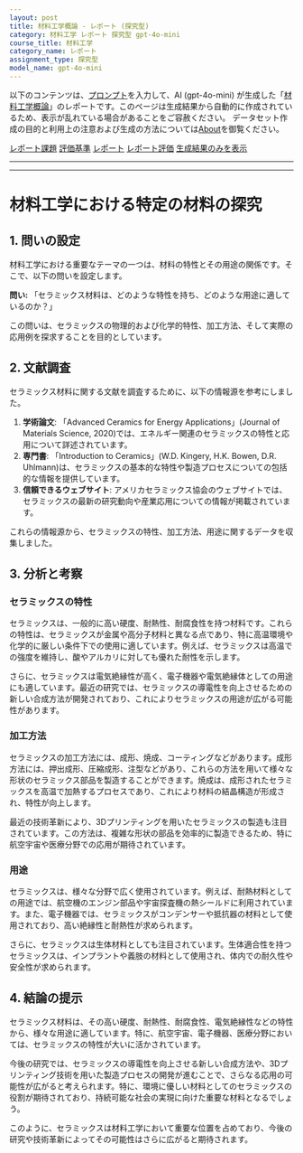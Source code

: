 ```yaml
---
layout: post
title: 材料工学概論 - レポート (探究型)
category: 材料工学 レポート 探究型 gpt-4o-mini
course_title: 材料工学
category_name: レポート
assignment_type: 探究型
model_name: gpt-4o-mini
---
```


以下のコンテンツは、[プロンプト](http://127.0.0.1:8000/generated/材料工学/gpt-4o-mini/prompt_レポート-探究型.md)を入力して、AI (gpt-4o-mini) が生成した「[材料工学概論](/contents/材料工学/)」のレポートです。このページは生成結果から自動的に作成されているため、表示が乱れている場合があることをご容赦ください。
データセット作成の目的と利用上の注意および生成の方法については[About](/About)を御覧ください。

[レポート課題](../レポート課題-探究型)
[評価基準](../評価基準-探究型)
[レポート](../レポート-探究型)
[レポート評価](../レポート評価-探究型)
[生成結果のみを表示](http://127.0.0.1:8000/generated/材料工学/gpt-4o-mini/レポート-探究型.md)
  

***
***
  
# 材料工学における特定の材料の探究

## 1. 問いの設定

材料工学における重要なテーマの一つは、材料の特性とその用途の関係です。そこで、以下の問いを設定します。

**問い:** 「セラミックス材料は、どのような特性を持ち、どのような用途に適しているのか？」

この問いは、セラミックスの物理的および化学的特性、加工方法、そして実際の応用例を探求することを目的としています。

## 2. 文献調査

セラミックス材料に関する文献を調査するために、以下の情報源を参考にしました。

1. **学術論文**: 「Advanced Ceramics for Energy Applications」(Journal of Materials Science, 2020)では、エネルギー関連のセラミックスの特性と応用について詳述されています。
2. **専門書**: 「Introduction to Ceramics」(W.D. Kingery, H.K. Bowen, D.R. Uhlmann)は、セラミックスの基本的な特性や製造プロセスについての包括的な情報を提供しています。
3. **信頼できるウェブサイト**: アメリカセラミックス協会のウェブサイトでは、セラミックスの最新の研究動向や産業応用についての情報が掲載されています。

これらの情報源から、セラミックスの特性、加工方法、用途に関するデータを収集しました。

## 3. 分析と考察

### セラミックスの特性

セラミックスは、一般的に高い硬度、耐熱性、耐腐食性を持つ材料です。これらの特性は、セラミックスが金属や高分子材料と異なる点であり、特に高温環境や化学的に厳しい条件下での使用に適しています。例えば、セラミックスは高温での強度を維持し、酸やアルカリに対しても優れた耐性を示します。

さらに、セラミックスは電気絶縁性が高く、電子機器や電気絶縁体としての用途にも適しています。最近の研究では、セラミックスの導電性を向上させるための新しい合成方法が開発されており、これによりセラミックスの用途が広がる可能性があります。

### 加工方法

セラミックスの加工方法には、成形、焼成、コーティングなどがあります。成形方法には、押出成形、圧縮成形、注型などがあり、これらの方法を用いて様々な形状のセラミックス部品を製造することができます。焼成は、成形されたセラミックスを高温で加熱するプロセスであり、これにより材料の結晶構造が形成され、特性が向上します。

最近の技術革新により、3Dプリンティングを用いたセラミックスの製造も注目されています。この方法は、複雑な形状の部品を効率的に製造できるため、特に航空宇宙や医療分野での応用が期待されています。

### 用途

セラミックスは、様々な分野で広く使用されています。例えば、耐熱材料としての用途では、航空機のエンジン部品や宇宙探査機の熱シールドに利用されています。また、電子機器では、セラミックスがコンデンサーや抵抗器の材料として使用されており、高い絶縁性と耐熱性が求められます。

さらに、セラミックスは生体材料としても注目されています。生体適合性を持つセラミックスは、インプラントや義肢の材料として使用され、体内での耐久性や安全性が求められます。

## 4. 結論の提示

セラミックス材料は、その高い硬度、耐熱性、耐腐食性、電気絶縁性などの特性から、様々な用途に適しています。特に、航空宇宙、電子機器、医療分野においては、セラミックスの特性が大いに活かされています。

今後の研究では、セラミックスの導電性を向上させる新しい合成方法や、3Dプリンティング技術を用いた製造プロセスの開発が進むことで、さらなる応用の可能性が広がると考えられます。特に、環境に優しい材料としてのセラミックスの役割が期待されており、持続可能な社会の実現に向けた重要な材料となるでしょう。

このように、セラミックスは材料工学において重要な位置を占めており、今後の研究や技術革新によってその可能性はさらに広がると期待されます。
